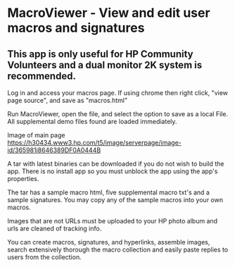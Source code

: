 # MacroViewer - View and edit user macros and signatures
 
## This app is only useful for HP Community Volunteers and a dual monitor 2K system is recommended.

Log in and access your macros page.  If using chrome then right click, "view page source", and save as "macros.html"

Run MacroViewer, open the file, and select the option to save as a local File.  All supplemental demo files found are loaded immediately.

Image of main page https://h30434.www3.hp.com/t5/image/serverpage/image-id/365981i8646389DF0A0444B

A tar with latest binaries can be downloaded if you do not wish to build the app.  There is no install app so you must unblock the app using the  app's properties.

The tar has a sample macro html, five supplemental macro txt's and a sample signatures.  You may copy any of the sample macros into your own macros.  

Images that are not URLs must be uploaded to your HP photo album and urls are cleaned of tracking info.

You can create macros, signatures, and hyperlinks, assemble images, search extensively thorough the macro collection and easily paste replies to users from the collection.

